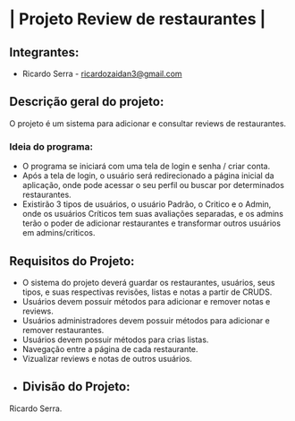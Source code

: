 # | Projeto Review de restaurantes |
## Integrantes:
* Ricardo Serra - ricardozaidan3@gmail.com
## Descrição geral do projeto:
O projeto é um sistema para adicionar e consultar reviews de restaurantes.
### Ideia do programa:
* O programa se iniciará com uma tela de login e senha / criar conta.  
* Após a tela de login, o usuário será redirecionado a página inicial da aplicação, onde pode acessar o seu perfil ou buscar por determinados restaurantes.
* Existirão 3 tipos de usuários, o usuário Padrão, o Critico e o Admin, onde os usuários Críticos tem suas avaliações separadas, e os admins terão o poder de adicionar restaurantes e transformar outros usuários em admins/criticos.
## Requisitos do Projeto:
* O sistema do projeto deverá guardar os restaurantes, usuários, seus tipos, e suas respectivas revisões, listas e notas a partir de CRUDS.
* Usuários devem possuir métodos para adicionar e remover notas e reviews.
* Usuários administradores devem possuir métodos para adicionar e remover restaurantes.
* Usuários devem possuir métodos para crias listas.
* Navegação entre a página de cada restaurante.
* Vizualizar reviews e notas de outros usuários.
* ## Divisão do Projeto:
Ricardo Serra.
